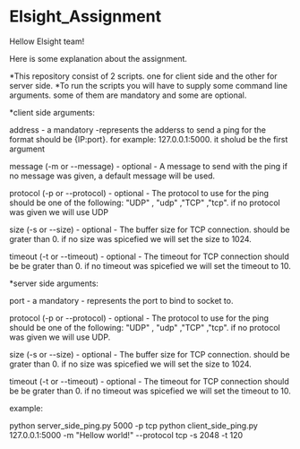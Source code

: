 # Elsight_Assignment

Hellow Elsight team!

Here is some explanation about the assignment. 

*This repository consist of 2 scripts. one for client side and the other for server side.
*To run the scripts you will have to supply some command line arguments. some of them are mandatory and some are optional.

*client side arguments:

  address - a mandatory -represents the adderss to send a ping for the format should be {IP:port}.
  for example: 127.0.0.1:5000. it sholud be the first argument
  
  message (-m or --message) - optional - A message to send with the ping if no message was given, a default message will be used.
  
  protocol (-p or --protocol) - optional - The protocol to use for the ping should be one of the following:
  "UDP" , "udp" ,"TCP" ,"tcp".
  if no protocol was given we will use UDP
  
  size (-s or --size) - optional - The buffer size for TCP connection. should be grater than 0.
  if no size was spicefied we will set the size to 1024.
  
  timeout (-t or --timeout) - optional - The timeout for TCP connection should be be grater than 0.
  if no timeout was spicefied we will set the timeout to 10.
  
  
*server side arguments:

  port - a mandatory - represents the port to bind to socket to.
  
  protocol (-p or --protocol) - optional - The protocol to use for the ping should be one of the following:
  "UDP" , "udp" ,"TCP" ,"tcp".
  if no protocol was given we will use UDP.
  
  size (-s or --size) - optional - The buffer size for TCP connection. should be grater than 0.
  if no size was spicefied we will set the size to 1024.
  
  timeout (-t or --timeout) - optional - The timeout for TCP connection should be be grater than 0.
  if no timeout was spicefied we will set the timeout to 10.



  example: 
  
  python server_side_ping.py 5000 -p tcp
  python client_side_ping.py 127.0.0.1:5000 -m "Hellow world!"  --protocol tcp -s 2048 -t 120
